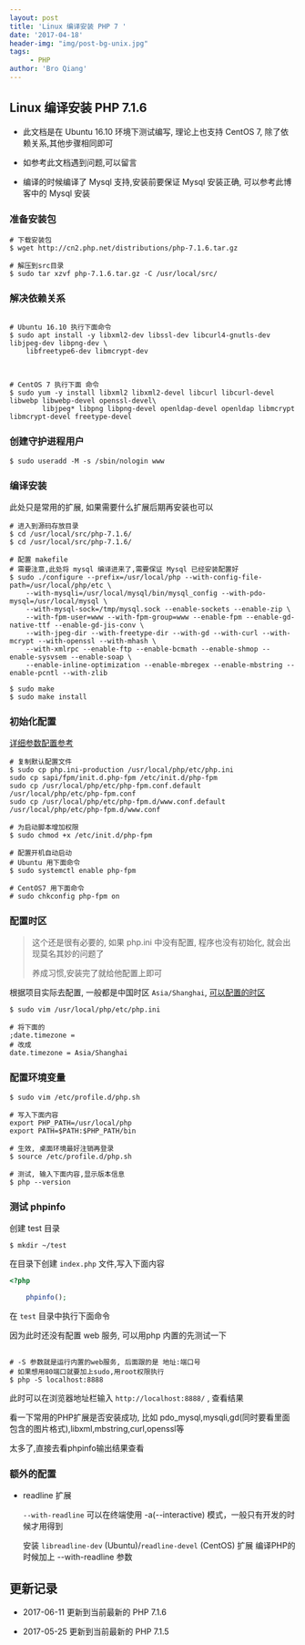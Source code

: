 ```yaml
---
layout: post
title: 'Linux 编译安装 PHP 7 '
date: '2017-04-18'
header-img: "img/post-bg-unix.jpg"
tags:
     - PHP
author: 'Bro Qiang'
---
```


## Linux 编译安装 PHP 7.1.6

- 此文档是在 Ubuntu 16.10 环境下测试编写, 理论上也支持 CentOS 7, 除了依赖关系,其他步骤相同即可

- 如参考此文档遇到问题,可以留言

- 编译的时候编译了 Mysql 支持,安装前要保证 Mysql 安装正确, 可以参考此博客中的 Mysql 安装

### 准备安装包

```shell
# 下载安装包
$ wget http://cn2.php.net/distributions/php-7.1.6.tar.gz

# 解压到src目录
$ sudo tar xzvf php-7.1.6.tar.gz -C /usr/local/src/
```

### 解决依赖关系

```shell

# Ubuntu 16.10 执行下面命令
$ sudo apt install -y libxml2-dev libssl-dev libcurl4-gnutls-dev libjpeg-dev libpng-dev \
    libfreetype6-dev libmcrypt-dev



# CentOS 7 执行下面 命令
$ sudo yum -y install libxml2 libxml2-devel libcurl libcurl-devel libwebp libwebp-devel openssl-devel\
        libjpeg* libpng libpng-devel openldap-devel openldap libmcrypt libmcrypt-devel freetype-devel

```


### 创建守护进程用户

```shell
$ sudo useradd -M -s /sbin/nologin www
```

### 编译安装

此处只是常用的扩展, 如果需要什么扩展后期再安装也可以

```shell
# 进入到源码存放目录
$ cd /usr/local/src/php-7.1.6/
$ cd /usr/local/src/php-7.1.6/

# 配置 makefile
# 需要注意,此处将 mysql 编译进来了,需要保证 Mysql 已经安装配置好
$ sudo ./configure --prefix=/usr/local/php --with-config-file-path=/usr/local/php/etc \
    --with-mysqli=/usr/local/mysql/bin/mysql_config --with-pdo-mysql=/usr/local/mysql \
    --with-mysql-sock=/tmp/mysql.sock --enable-sockets --enable-zip \
    --with-fpm-user=www --with-fpm-group=www --enable-fpm --enable-gd-native-ttf --enable-gd-jis-conv \
    --with-jpeg-dir --with-freetype-dir --with-gd --with-curl --with-mcrypt --with-openssl --with-mhash \
    --with-xmlrpc --enable-ftp --enable-bcmath --enable-shmop --enable-sysvsem --enable-soap \
    --enable-inline-optimization --enable-mbregex --enable-mbstring --enable-pcntl --with-zlib

$ sudo make
$ sudo make install
```


### 初始化配置

[详细参数配置参考](http://php.net/manual/zh/install.fpm.configuration.php)

```shell
# 复制默认配置文件
$ sudo cp php.ini-production /usr/local/php/etc/php.ini
sudo cp sapi/fpm/init.d.php-fpm /etc/init.d/php-fpm
sudo cp /usr/local/php/etc/php-fpm.conf.default /usr/local/php/etc/php-fpm.conf
sudo cp /usr/local/php/etc/php-fpm.d/www.conf.default /usr/local/php/etc/php-fpm.d/www.conf

# 为启动脚本增加权限
$ sudo chmod +x /etc/init.d/php-fpm

# 配置开机自动启动
# Ubuntu 用下面命令
$ sudo systemctl enable php-fpm

# CentOS7 用下面命令
# sudo chkconfig php-fpm on

```

### 配置时区

> 这个还是很有必要的, 如果 php.ini 中没有配置, 程序也没有初始化, 就会出现莫名其妙的问题了
> 
> 养成习惯,安装完了就给他配置上即可
 
根据项目实际去配置, 一般都是中国时区 `Asia/Shanghai`, [可以配置的时区](http://php.net/manual/zh/timezones.php)

```shell
$ sudo vim /usr/local/php/etc/php.ini

# 将下面的
;date.timezone = 
# 改成
date.timezone = Asia/Shanghai

```


### 配置环境变量

```shell
$ sudo vim /etc/profile.d/php.sh

# 写入下面内容
export PHP_PATH=/usr/local/php
export PATH=$PATH:$PHP_PATH/bin

# 生效, 桌面环境最好注销再登录
$ source /etc/profile.d/php.sh

# 测试, 输入下面内容,显示版本信息
$ php --version
```

### 测试 phpinfo

创建 test 目录

```shell
$ mkdir ~/test
```

在目录下创建 `index.php` 文件,写入下面内容

```php
<?php

    phpinfo();

```

在 `test` 目录中执行下面命令

因为此时还没有配置 web 服务, 可以用php 内置的先测试一下

```shell

# -S 参数就是运行内置的web服务, 后面跟的是 地址:端口号
# 如果想用80端口就要加上sudo,用root权限执行
$ php -S localhost:8888
```

此时可以在浏览器地址栏输入 `http://localhost:8888/` , 查看结果

看一下常用的PHP扩展是否安装成功, 比如 pdo_mysql,mysqli,gd(同时要看里面包含的图片格式),libxml,mbstring,curl,openssl等

太多了,直接去看phpinfo输出结果查看

### 额外的配置

- readline 扩展

    `--with-readline` 可以在终端使用 -a(--interactive) 模式，一般只有开发的时候才用得到
    
    安装 `libreadline-dev` (Ubuntu)/`readline-devel` (CentOS) 扩展
    编译PHP的时候加上 --with-readline 参数


## 更新记录

- 2017-06-11 更新到当前最新的 PHP 7.1.6

- 2017-05-25 更新到当前最新的 PHP 7.1.5
